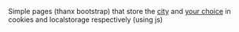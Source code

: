 Simple pages (thanx bootstrap) that store the [city](https://enz0g.github.io/cookie_test/) and [your choice](https://enz0g.github.io/cookie_test/check-box.html) in cookies and localstorage respectively (using js)
